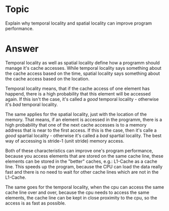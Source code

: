 # Topic

Explain why temporal locality and spatial locality can
improve program performance.

# Answer

Temporal locality as well as spatial locality define how a programm should manage it's cache accesses. While temporal locality says something about the cache access based on the time, spatial locality says something about the cache access based on the location.

Temporal locality means, that if the cache access of one element has happend, there is a high probability that this element will be accessed again. If this isn't the case, it's called a _good_ temporal locality - otherwise it's _bad_ temporal locality.

The same applies for the spatial locality, just with the location of the memory. That means, if an element is accessed in the programm, there is a high probability that one of the next cache accesses is to a memory address that is near to the first access.
If this is the case, then it's calle a _good_ spartial locality - otherwise it's called a _bad_ spartial locality.
The best way of accessing is stride-1 (unit stride) memory access.

Both of these characteristics can improve one's program performance, because you access elements that are stored on the same cache line, these elements can be stored in the "better" caches, e.g.: L1-Cache as a cache line. This speeds up the program, because the CPU can load the data really fast and there is no need to wait for other cache lines which are not in the L1-Cache. 

The same goes for the temporal locality, when the cpu can access the same cache line over and over, because the cpu needs to access the same elements, the cache line can be kept in close proximity to the cpu, so the access is as fast as possible.